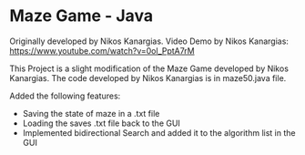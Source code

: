 # Maze Game - Java

Originally developed by Nikos Kanargias.
Video Demo by Nikos Kanargias: https://www.youtube.com/watch?v=0ol_PptA7rM

This Project is a slight modification of the Maze Game developed by Nikos Kanargias. The code developed by Nikos Kanargias is in maze50.java file.

Added the following features:
* Saving the state of maze in a .txt file
* Loading the saves .txt file back to the GUI
* Implemented bidirectional Search and added it to the algorithm list in the GUI
